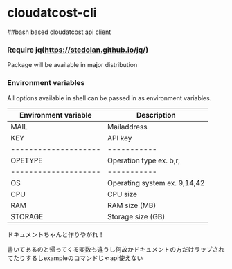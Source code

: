 # cloudatcost-cli
##bash based cloudatcost api client

### Require jq(https://stedolan.github.io/jq/)

Package will be available in major distribution

### Environment variables

All options available in shell can be passed in as environment variables.

Environment variable | Description
-------------------- | -----------
MAIL                 | Mailaddress
KEY                  | API key
-------------------- | -----------
OPETYPE              | Operation type ex. b,r, 
-------------------- | -----------
OS                   | Operating system ex. 9,14,42
CPU                  |CPU size
RAM                  |RAM size (MB)
STORAGE              |Storage size (GB)





ドキュメントちゃんと作りやがれ！

書いてあるのと帰ってくる変数も違うし何故かドキュメントの方だけラップされてたりするしexampleのコマンドじゃapi使えない
